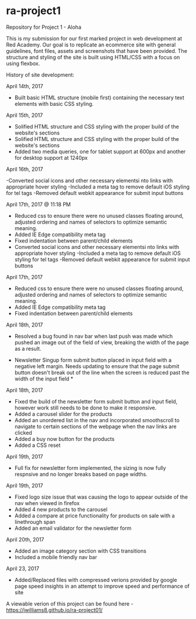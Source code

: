 # ra-project1

Repository for Project 1 - Aloha

This is my submission for our first marked project in web development at Red Academy. Our goal is to replicate an ecommerce site with general guidelines, font files, assets and screenshots that have been provided. The structure and styling of the site is built using HTML/CSS with a focus on using flexbox.

History of site development:

April 14th, 2017

- Built basic HTML structure (mobile first) containing the necessary text elements with basic CSS styling.

April 15th, 2017

- Solified HTML structure and CSS styling with the proper build of the website's sections 
- Solified HTML structure and CSS styling with the proper build of the website's sections
- Added two media queries, one for tablet support at 600px and another for desktop support at 1240px

April 16th, 2017

-Converted social icons and other necessary elementsi nto links with appropriate hover styling
-Included a meta tag to remove default iOS styling for tel tags
-Removed default webkit appearance for submit input buttons

April 17th, 2017 @ 11:18 PM

- Reduced css to ensure there were no unused classes floating around, adjusted ordering and names of selectors to optimize semantic meaning. 
- Added IE Edge compatibility meta tag
- Fixed indentation between parent/child elements
- Converted social icons and other necessary elementsi nto links with appropriate hover styling -Included a meta tag to remove default iOS styling for tel tags -Removed default webkit appearance for submit input buttons

April 17th, 2017

- Reduced css to ensure there were no unused classes floating around, adjusted ordering and names of selectors to optimize semantic meaning.
- Added IE Edge compatibility meta tag
- Fixed indentation between parent/child elements

April 18th, 2017

- Resolved a bug found in nav bar when last push was made which pushed an image out of the field of view, breaking the width of the page as a result.
* Newsletter Singup form submit button placed in input field with a negative left margin. Needs updating to ensure that the page submit button doesn't break out of the line when the screen is reduced past the width of the input field *

April 18th, 2017

- Fixed the build of the newsletter form submit button and input field, however work still needs to be done to make it responsive.
- Added a carousel slider for the products
- Added an unordered list in the nav and incorporated smoothscroll to navigate to certain sections of the webpage when the nav links are clicked
- Added a buy now button for the products
- Added a CSS reset

April 19th, 2017

- Full fix for newsletter form implemented, the sizing is now fully respnsive and no longer breaks based on page widths.

April 19th, 2017

- Fixed logo size issue that was causing the logo to appear outside of the nav when viewed in firefox
- Added 4 new products to the carousel
- Added a compare at price functionality for products on sale with a linethrough span
- Added an email validator for the newsletter form

April 20th, 2017

- Added an image category section with CSS transitions
- Included a mobile friendly nav bar

April 23, 2017

- Added/Replaced files with compressed verions provided by google page speed insights in an attempt to improve speed and performance of site

A viewable verion of this project can be found here - https://jwilliams8.github.io/ra-project01/

